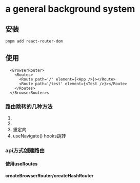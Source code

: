 # a general background system

## 安装

```
pnpm add react-router-dom
```

## 使用

```
  <BrowserRouter>
    <Routes>
      <Route path='/' element={<App />}></Route>
      <Route path='/test' element={<Test />}></Route>
    </Routes>
  </BrowserRouter>s
```

### 路由跳转的几种方法

1. <NavLink to="/url"/>
2. <Link to= "/url"/>
3. <Navigate to="/url"/> 重定向
4. useNavigate() hooks跳转

### api方式创建路由

#### 使用useRoutes

#### createBrowserRouter/createHashRouter
